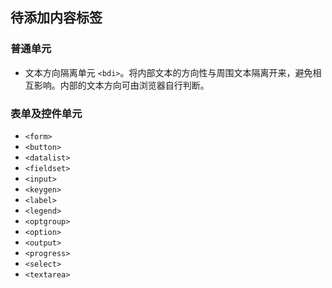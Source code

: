 ## 待添加内容标签

### 普通单元

- 文本方向隔离单元 `<bdi>`。将内部文本的方向性与周围文本隔离开来，避免相互影响。内部的文本方向可由浏览器自行判断。


### 表单及控件单元

- `<form>`
- `<button>`
- `<datalist>`
- `<fieldset>`
- `<input>`
- `<keygen>`
- `<label>`
- `<legend>`
- `<optgroup>`
- `<option>`
- `<output>`
- `<progress>`
- `<select>`
- `<textarea>`
